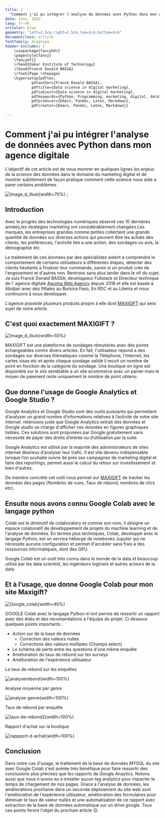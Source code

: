 ```yaml
---
title: |
  "Comment j'ai pu intégrer l'analyse de données avec Python dans mon agence digitale."
date: June, 2022
lang: fr-FR
urlcolor: blue
geometry: "left=2.5cm,right=2.5cm,top=3cm,bottom=3cm"
documentclass: article
fontfamily: Alegreya
header-includes: |
    \usepackage{fancyhdr}
    \pagestyle{fancy}
    \fancyhf{}
    \rhead{Dakar Institute of Technology}
    \lhead{Franck Donald BASSA}
    \rfoot{Page \thepage}
    \hypersetup{pdftex,
            pdfauthor={Franck Donald BASSA},
            pdftitle={Data science in digital marketing},
            pdfsubject={Data science in digital marketing},
            pdfkeywords={Python, Programming, marketing, digital, data},
            pdfproducer={Emacs, Pandoc, Latex, Markdown},
            pdfcreator={Emacs, Pandoc, Latex, Markdown}}
    
---
```


# Comment j'ai pu intégrer l'analyse de données avec Python dans mon agence digitale

L'objectif de cet article est de vous montrer en quelques lignes les enjeux de la science des données dans le domaine du marketing digital et de montrer subtilement de façon pratique comment cette science nous aide a parer certains problèmes.

![Image_d_illust](./img/shutterstock1.jpeg){width=70%} ;

## Introduction

Avec le progrès des technologies numériques observé ces 10 dernières années,les stratégies marketing ont considérablement changées.Les marques, les entreprises grandes comme petites collectent une grande quantité de données sur diverses actions qui peuvent être les achats des clients, les préférences, l'activité liée a une action, des sondages ou avis, la démographie etc.

Le traitement de ces données par des spécialistes aident a comprendre le comportement de certains utilisateurs à différentes étapes, détecter des clients hésitants a finaliser leur commande, savoir si un produit crée de l'engouement et d'autres non.
Rentrons sans plus tarder dans le vif du sujet. Je suis Franck Donald BASSA, developpeur Fullstack et Directeur technique de l' agence digitale [Aguima Web Agency](https://aguimawebagency.com/) depuis 2016 et elle est basée à Abidjan avec des filliales au Burkina Faso, En RDC et au Libéria et nous continuons à nous developper.

L'agence possède plusieurs produits propre à elle dont [MAXIGIFT](https://maxigift.net/) qui sera sujet de notre article.

## C'est quoi exactement MAXIGIFT ?

![Image_d_illust](./img/screenshotmaxigift.png){width=50%}

MAXIGIFT est une plateforme de sondages rémunérés avec des points échangeables contre divers articles. En fait, l'utilisateur répond a des sondages sur diverses thématiques comme la Téléphone, l'Internet, les cartes visas etc et après chaque sondage validé il recoit un nombre de point en fonction de la catégorie du sondage. Une boutique en ligne est disponible sur le site semblable a un site ecommerce avec un panier mais le moyen de paiement reste uniquement le nombre de point obtenu.

## Que donne l'usage de Google Analytics et Google Studio ?

Google Analytics et Google Studio sont des outils puissants qui permettent d’analyser un grand nombre d’informations relatives à l’activité de votre site internet. retenoons juste que Google Analytics extrait des données et Google studio se charge d'afficher ces données en figures graphiques lisibles. 
Ces solutions sont proposées par Google gratuitement sans nécessité de payer des droits d’entrée ou d’utilisation par la suite.

Google Analytics est utilisé par la majorité des administrateurs de sites internet désireux d’analyser leur trafic. Il est vite devenu indispensable lorsque l’on souhaite suivre de près ses campagnes de marketing digital et faire des reportings, permet aussi le calcul du retour sur investissement et bien d'autres.

De manière concrète cet outil nous permet sur [MAXIGIFT](https://maxigift.net/) de tracker les données des pages (Nombres de vues, Taux de rebond, nombres de clics etc).

## Ensuite nous avons connu Google Colab avec le langage python

Colab est le diminutif de colaboratory et comme son nom, il désigne un espace colaboratif de developpement de projets du machine learning et de l'analyse de données. En termes plus techniques, Colab, developpé avec le langage Python, est un service hébergé de notebooks Jupyter qui ne nécessite aucune configuration et permet d'accéder sans frais à des ressources informatiques, dont des GPU.

Google Colab est un outil très connu dans le monde de la data et beaucoup utilisé par les data scientist, les ingénieurs logiciels et autres acteurs de la data.

## Et à l’usage, que donne Google Colab pour mon site Maxigift?

![Google_colab](./img/jupyter-google-colab.png){width=40%}

GOOGLE Colab avec le langage Python m'ont permis de ressortir un rapport avec des états et des recomandations à l'équipe du projet.
Ci dessous quelques points importants :

- Action sur de la base de données
  - Correction des valeurs nulles
  - Corrections des valeurs multiples (Champs select)
- Le schéma de perte entre les questions d'une même enquête
- Amélioration du taux de rebond sur les surveys
- Amélioration de l'expérience utilisateur

Le taux de rebond sur les enquêtes

![analyserebond](./img/taux-de-rebond.png){width=100%}

Analyse moyenne par genre

![analyse-genre](./img/taux-de-rebond.png){width=100%}


Taux de rebond par enquête

![taux-de-rebond2](./img/Taux-de-rebond2.png){width=100%}

Rapport d'achat sur la boutique

![rappport-d-achat](./img/achat-maxigift.png){width=100%}

## Conclusion

Dans notre cas d'usage, le traitement de la base de données MYSQL du site avec Google Colab s'est avérée très bénéfique pour faire ressortir des conclusions plus précises
que les rapports de Google Anaytics. Notons aussi que nous n'avons eu a installer aucun tag analytics pour impacter le temps de chargement de nos pages.
Grace a l'analyse de données, les améliorations prochaine dans un seconde déploiement du site web sont l'amélioration de l'expèrience utilisateur, 
amélioration des formulaires pour diminuer le taux de valeur nulles et une automatisation de ce rapport avec extraction de la base de données automatique sur un drive google.
Tous ces points feront l'objet du prochain article 😊.











<!-- ```python
# module foo.py

a = 42

def bar(x):
    print(x)
``` -->

